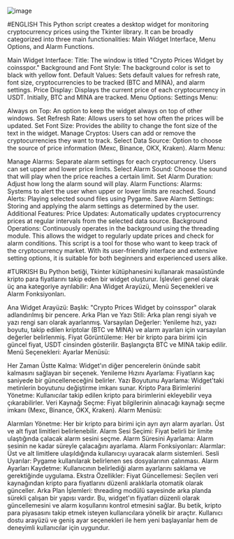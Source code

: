 
![image](https://github.com/coinsspor/CryptoPricesWidget-/assets/38142283/680d5d82-dc75-48c2-a500-c7f09ed5fce4)


#ENGLISH
This Python script creates a desktop widget for monitoring cryptocurrency prices using the Tkinter library. It can be broadly categorized into three main functionalities: Main Widget Interface, Menu Options, and Alarm Functions.

Main Widget Interface:
Title: The window is titled "Crypto Prices Widget by coinsspor."
Background and Font Style: The background color is set to black with yellow font.
Default Values: Sets default values for refresh rate, font size, cryptocurrencies to be tracked (BTC and MINA), and alarm settings.
Price Display: Displays the current price of each cryptocurrency in USDT. Initially, BTC and MINA are tracked.
Menu Options:
Settings Menu:

Always on Top: An option to keep the widget always on top of other windows.
Set Refresh Rate: Allows users to set how often the prices will be updated.
Set Font Size: Provides the ability to change the font size of the text in the widget.
Manage Cryptos: Users can add or remove the cryptocurrencies they want to track.
Select Data Source: Option to choose the source of price information (Mexc, Binance, OKX, Kraken).
Alarm Menu:

Manage Alarms: Separate alarm settings for each cryptocurrency. Users can set upper and lower price limits.
Select Alarm Sound: Choose the sound that will play when the price reaches a certain limit.
Set Alarm Duration: Adjust how long the alarm sound will play.
Alarm Functions:
Alarms: Systems to alert the user when upper or lower limits are reached.
Sound Alerts: Playing selected sound files using Pygame.
Save Alarm Settings: Storing and applying the alarm settings as determined by the user.
Additional Features:
Price Updates: Automatically updates cryptocurrency prices at regular intervals from the selected data source.
Background Operations: Continuously operates in the background using the threading module. This allows the widget to regularly update prices and check for alarm conditions.
This script is a tool for those who want to keep track of the cryptocurrency market. With its user-friendly interface and extensive setting options, it is suitable for both beginners and experienced users alike.

#TURKISH
Bu Python betiği, Tkinter kütüphanesini kullanarak masaüstünde kripto para fiyatlarını takip eden bir widget oluşturur. İşlevleri genel olarak üç ana kategoriye ayrılabilir: Ana Widget Arayüzü, Menü Seçenekleri ve Alarm Fonksiyonları.

Ana Widget Arayüzü:
Başlık: "Crypto Prices Widget by coinsspor" olarak adlandırılmış bir pencere.
Arka Plan ve Yazı Stili: Arka plan rengi siyah ve yazı rengi sarı olarak ayarlanmış.
Varsayılan Değerler: Yenileme hızı, yazı boyutu, takip edilen kriptolar (BTC ve MINA) ve alarm ayarları için varsayılan değerler belirlenmiş.
Fiyat Görüntüleme: Her bir kripto para birimi için güncel fiyat, USDT cinsinden gösterilir. Başlangıçta BTC ve MINA takip edilir.
Menü Seçenekleri:
Ayarlar Menüsü:

Her Zaman Üstte Kalma: Widget'ın diğer pencerelerin önünde sabit kalmasını sağlayan bir seçenek.
Yenileme Hızını Ayarlama: Fiyatların kaç saniyede bir güncelleneceğini belirler.
Yazı Boyutunu Ayarlama: Widget'taki metinlerin boyutunu değiştirme imkanı sunar.
Kripto Para Birimlerini Yönetme: Kullanıcılar takip edilen kripto para birimlerini ekleyebilir veya çıkarabilirler.
Veri Kaynağı Seçme: Fiyat bilgilerinin alınacağı kaynağı seçme imkanı (Mexc, Binance, OKX, Kraken).
Alarm Menüsü:

Alarmları Yönetme: Her bir kripto para birimi için ayrı ayrı alarm ayarları. Üst ve alt fiyat limitleri belirlenebilir.
Alarm Sesi Seçimi: Fiyat belirli bir limite ulaştığında çalacak alarm sesini seçme.
Alarm Süresini Ayarlama: Alarm sesinin ne kadar süreyle çalacağını ayarlama.
Alarm Fonksiyonları:
Alarmlar: Üst ve alt limitlere ulaşıldığında kullanıcıyı uyaracak alarm sistemleri.
Sesli Uyarılar: Pygame kullanılarak belirlenen ses dosyalarının çalınması.
Alarm Ayarları Kaydetme: Kullanıcının belirlediği alarm ayarlarını saklama ve gerektiğinde uygulama.
Ekstra Özellikler:
Fiyat Güncellemesi: Seçilen veri kaynağından kripto para fiyatlarını düzenli aralıklarla otomatik olarak günceller.
Arka Plan İşlemleri: threading modülü sayesinde arka planda sürekli çalışan bir yapısı vardır. Bu, widget'ın fiyatları düzenli olarak güncellemesini ve alarm koşullarını kontrol etmesini sağlar.
Bu betik, kripto para piyasasını takip etmek isteyen kullanıcılara yönelik bir araçtır. Kullanıcı dostu arayüzü ve geniş ayar seçenekleri ile hem yeni başlayanlar hem de deneyimli kullanıcılar için uygundur.
